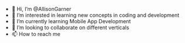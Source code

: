 - 👋 Hi, I’m @AllisonGarner
- 👀 I’m interested in learning new concepts in coding and development
- 🌱 I’m currently learning Mobile App Development
- 💞️ I’m looking to collaborate on different verticals
- 📫 How to reach me 

<!---
AllisonGarner/AllisonGarner is a ✨ special ✨ repository because its `README.md` (this file) appears on your GitHub profile.
You can click the Preview link to take a look at your changes.
--->

